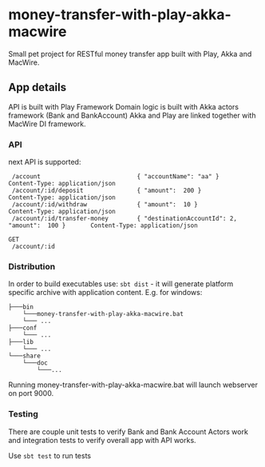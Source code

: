 # money-transfer-with-play-akka-macwire
Small pet project for RESTful money transfer app built with Play, Akka and MacWire.

## App details
API is built with Play Framework
Domain logic is built with Akka actors framework (Bank and BankAccount)
Akka and Play are linked together with MacWire DI framework.

### API

next API is supported:
```
 /account                           { "accountName": "aa" }                         	Content-Type: application/json
 /account/:id/deposit               { "amount":  200 }                              	Content-Type: application/json
 /account/:id/withdraw              { "amount":  10 }                               	Content-Type: application/json
 /account/:id/transfer-money        { "destinationAccountId": 2, "amount":  100 }   	Content-Type: application/json

GET
 /account/:id                      
```


### Distribution
In order to build executables use: `sbt dist` - it will generate platform specific archive with application content. 
E.g. for windows:

```
├───bin
	└───money-transfer-with-play-akka-macwire.bat
	└─── ...
├───conf
	└─── ...
├───lib
	└─── ...
└───share
    └───doc
        └───...
```

Running money-transfer-with-play-akka-macwire.bat will launch webserver on port 9000.


### Testing
There are couple unit tests to verify Bank and Bank Account Actors work and integration tests to verify overall app with API works.

Use `sbt test` to run tests
